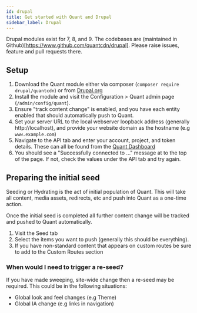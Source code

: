 ```yaml
---
id: drupal
title: Get started with Quant and Drupal
sidebar_label: Drupal
---
```


Drupal modules exist for 7, 8, and 9. The codebases are (maintained in Github)[https://www.github.com/quantcdn/drupal]. Please raise issues, feature and pull requests there.

## Setup

1. Download the Quant module either via composer (`composer require drupal/quantcdn`) or from [Drupal.org](https://drupal.org/project/quantcdn)
2. Install the module and visit the Configuration > Quant admin page (`/admin/config/quant`).
3. Ensure "track content change" is enabled, and you have each entity enabled that should automatically push to Quant.
4. Set your server URL to the local webserver loopback address (generally http://localhost), and provide your website domain as the hostname (e.g `www.example.com`)
5. Navigate to the API tab and enter your account, project, and token details. These can all be found from the [Quant Dashboard](/docs/dashboard/get-started)
6. You should see a "Successfully connected to ..." message at to the top of the page. If not, check the values under the API tab and try again.

## Preparing the initial seed

Seeding or Hydrating is the act of initial population of Quant. This will take all content, media assets, redirects, etc and push into Quant as a one-time action.

Once the initial seed is completed all further content change will be tracked and pushed to Quant automatically.

1. Visit the Seed tab
2. Select the items you want to push (generally this should be everything).
3. If you have non-standard content that appears on custom routes be sure to add to the Custom Routes section


### When would I need to trigger a re-seed?

If you have made sweeping, site-wide change then a re-seed may be required. This could be in the following situations:
- Global look and feel changes (e.g Theme)
- Global IA change (e.g links in navigation)
